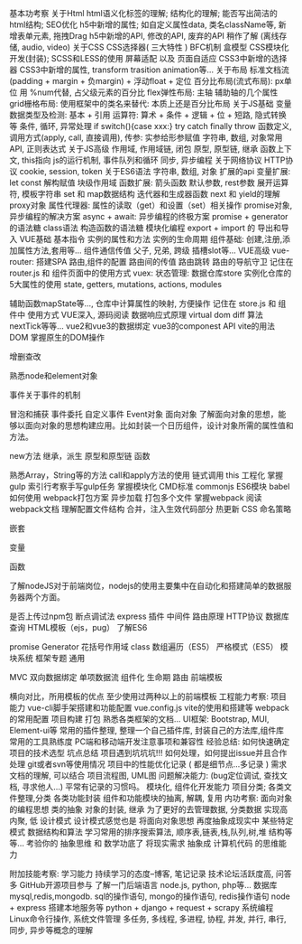 基本功考察
关于Html
html语义化标签的理解; 结构化的理解; 能否写出简洁的html结构; SEO优化
h5中新增的属性; 如自定义属性data, 类名className等, 新增表单元素, 拖拽Drag
h5中新增的API, 修改的API, 废弃的API 稍作了解 (离线存储, audio, video)
关于CSS
CSS选择器( 三大特性 )
BFC机制
盒模型
CSS模块化开发(封装); SCSS和LESS的使用
屏幕适配 以及 页面自适应
CSS3中新增的选择器
CSS3中新增的属性, transform trasition animation等…
关于布局
标准文档流(padding + margin + 负margin) + 浮动float + 定位
百分比布局(流式布局): px单位 用 %num代替, 占父级元素的百分比
flex弹性布局: 主轴 辅助轴的几个属性
grid栅格布局: 使用框架中的类名来替代: 本质上还是百分比布局
关于JS基础
变量数据类型及检测: 基本 + 引用
运算符: 算术 + 条件 + 逻辑 + 位 + 短路, 隐式转换等
条件, 循环, 异常处理 if switch(){case xxx:} try catch finally throw
函数定义, 调用方式(apply, call, 直接调用), 传参: 实参给形参赋值
字符串, 数组, 对象常用API,
正则表达式
关于JS高级
作用域, 作用域链, 闭包
原型, 原型链, 继承
函数上下文, this指向
js的运行机制, 事件队列和循环
同步, 异步编程
关于网络协议
HTTP协议
cookie, session, token
关于ES6语法
字符串, 数组, 对象 扩展的api
变量扩展: let const 解构赋值 块级作用域
函数扩展: 箭头函数 默认参数, rest参数
展开运算符, 模板字符串
set 和 map数据结构
迭代器和生成器函数 next 和 yield的理解
proxy对象 属性代理器: 属性的读取（get）和设置（set）相关操作
promise对象, 异步编程的解决方案
async + await: 异步编程的终极方案 promise + generator的语法糖
class语法 构造函数的语法糖
模块化编程 export + import 的 导出和导入
VUE基础
基本指令
实例的属性和方法
实例的生命周期
组件基础: 创建,注册,添加属性方法,套用等…
组件通信传值 父子, 兄弟, 跨级
插槽slot等…
VUE高级
vue-router: 搭建SPA
路由,组件的配置
路由间的传值
路由跳转
路由的导航守卫
记住在router.js 和 组件页面中的使用方式
vuex: 状态管理: 数据仓库store
实例化仓库的5大属性的使用
state, getters, mutations, actions, modules

辅助函数mapState等…, 仓库中计算属性的映射, 方便操作
记住在 store.js 和 组件中 使用方式
VUE深入, 源码阅读
数据响应式原理
virtual dom
diff 算法
nextTick等等…
vue2和vue3的数据绑定
vue3的componest API
vite的用法
DOM
掌握原生的DOM操作

增删查改

熟悉node和element对象

事件关于事件的机制

冒泡和捕获
事件委托
自定义事件
Event对象
面向对象
了解面向对象的思想，能够以面向对象的思想构建应用。比如封装一个日历组件，设计对象所需的属性值和方法。

new方法
继承，派生
原型和原型链
函数

熟悉Array，String等的方法
call和apply方法的使用
链式调用
this
工程化
掌握gulp
索引行考察手写gulp任务
掌握模块化
CMD标准
commonjs
ES6模块
babel如何使用
webpack打包方案
异步加载
打包多个文件
掌握webpack
阅读webpack文档
理解配置文件结构
合并，注入生效代码部分
热更新
CSS
命名策略

嵌套

变量

函数




了解nodeJS对于前端岗位，nodejs的使用主要集中在自动化和搭建简单的数据服务器两个方面。

是否上传过npm包
断点调试法
express
插件
中间件
路由原理
HTTP协议
数据库查询
HTML模板（ejs，pug）
了解ES6

promise
Generator
花括号作用域
class
数组遍历（ES5）
严格模式（ES5）
模块系统
框架专题
通用

MVC
双向数据绑定
单项数据流
组件化
生命期
路由
前端模板

横向对比，所用模板的优点
至少使用过两种以上的前端模板
工程能力考察:
项目能力
vue-cli脚手架搭建和功能配置 vue.config.js
vite的使用和搭建等
webpack的常用配置
项目构建 打包
熟悉各类框架的文档…
UI框架: Bootstrap, MUI, Element-ui等
常用的插件整理, 整理一个自己插件库, 封装自己的方法库,组件库
常用的工具熟练度
PC端和移动端开发注意事项和兼容性
经验总结: 如何快速确定项目的技术选型
坑点总结
项目遇到坑坑坑!!!
如何处理，如何提出issue并且合作处理
git或者svn等使用情况
项目中的性能优化记录 ( 都是细节点…多记录 )
需求文档的理解, 可以结合 项目流程图, UML图
问题解决能力: (bug定位调试, 查找文档, 寻求他人…)
平常有记录的习惯吗。
模块化, 组件化开发能力
项目分类; 各类文件整理,分类
各类功能封装
组件和功能模块的抽离, 解耦, 复用
内功考察:
面向对象的编程思想
类的抽象
对象的封装, 继承
为了更好的去管理数据, 分类数据 实现高内聚, 低
设计模式
设计模式感觉也是
将面向对象思想 再度抽象成现实中 某些特定模式
数据结构和算法
学习常用的排序搜索算法, 顺序表,链表,栈,队列,树,堆 结构等等…
考验你的 抽象思维 和 数学功底了
将现实需求 抽象成 计算机代码 的思维能力





附加技能考察:
学习能力
持续学习的态度–博客, 笔记记录
技术论坛活跃度高, 问答多
GitHub开源项目参与
了解一门后端语言
node.js, python, php等…
数据库mysql,redis,mongodb. sql的操作语句, mongo的操作语句, redis操作语句
node + express 搭建本地服务等
python + django + request + scrapy
系统编程
Linux命令行操作, 系统文件管理
多任务, 多线程, 多进程, 协程, 并发, 并行, 串行, 同步, 异步等概念的理解